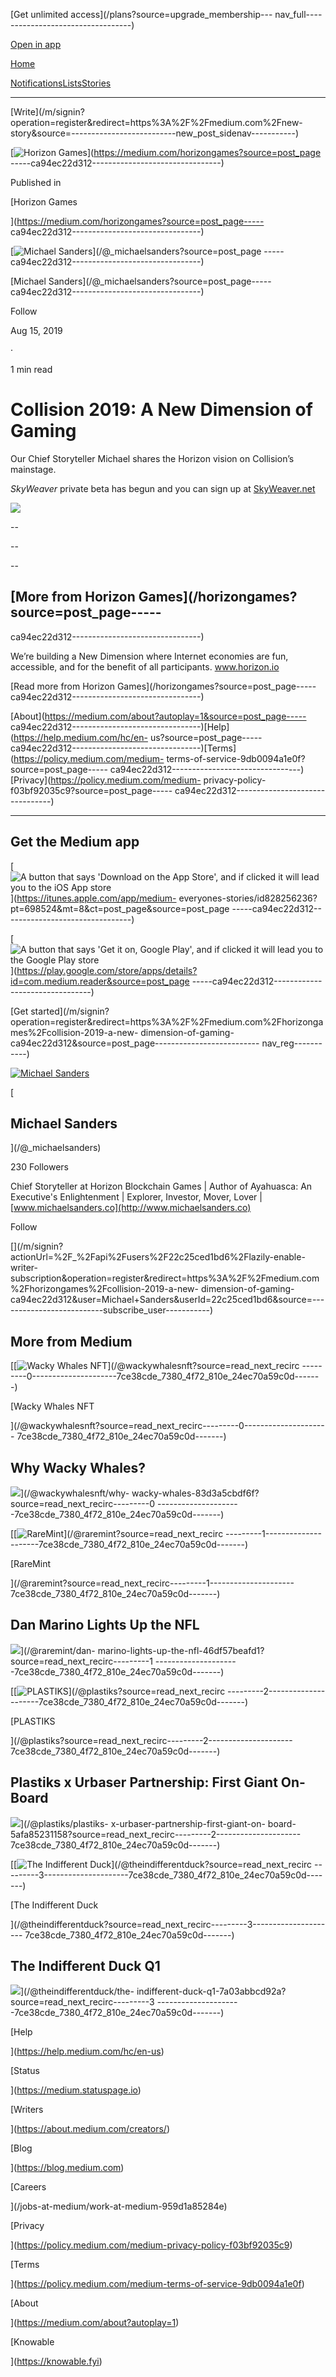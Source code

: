 [](/)

[Get unlimited access](/plans?source=upgrade_membership---
nav_full----------------------------------)

[Open in
app](https://rsci.app.link/?$canonical_url=https%3A%2F%2Fmedium.com/p/ca94ec22d312&~feature=LoOpenInAppButton&~channel=ShowPostUnderCollection&~stage=mobileNavBar)

[](/)

[Home](/)

[Notifications](/m/signin?operation=register&redirect=https%3A%2F%2Fmedium.com%2Fme%2Fnotifications&source=--------------------------notifications_sidenav-----------)[Lists](/m/signin?operation=register&redirect=https%3A%2F%2Fmedium.com%2Fme%2Flists&source=--------------------------lists_sidenav-----------)[Stories](/m/signin?operation=register&redirect=https%3A%2F%2Fmedium.com%2Fme%2Fstories%2Fdrafts&source=--------------------------stories_sidenav-----------)

* * *

[Write](/m/signin?operation=register&redirect=https%3A%2F%2Fmedium.com%2Fnew-
story&source=--------------------------new_post_sidenav-----------)

[![Horizon
Games](https://miro.medium.com/fit/c/64/64/1*ikCUFjCj4oHVLxbkYNU06g.png)](https://medium.com/horizongames?source=post_page
-----ca94ec22d312--------------------------------)

Published in

[Horizon Games

](https://medium.com/horizongames?source=post_page-----
ca94ec22d312--------------------------------)

[![Michael
Sanders](https://miro.medium.com/fit/c/96/96/2*Lf0cWptMB098uEOcmg8YJw.jpeg)](/@_michaelsanders?source=post_page
-----ca94ec22d312--------------------------------)

[Michael Sanders](/@_michaelsanders?source=post_page-----
ca94ec22d312--------------------------------)

Follow

Aug 15, 2019

·

1 min read

# Collision 2019: A New Dimension of Gaming

Our Chief Storyteller Michael shares the Horizon vision on Collision’s
mainstage.

 _SkyWeaver_ private beta has begun and you can sign up at
[SkyWeaver.net](https://skyweaver.net/signup)

![](https://miro.medium.com/max/1400/1*yLYDak9azag6mnwvkciQZQ.png)

\--

\--

\--

## [More from Horizon Games](/horizongames?source=post_page-----
ca94ec22d312--------------------------------)

We’re building a New Dimension where Internet economies are fun, accessible,
and for the benefit of all participants. www.horizon.io

[Read more from Horizon Games](/horizongames?source=post_page-----
ca94ec22d312--------------------------------)

[](/?source=post_page-----ca94ec22d312--------------------------------)

[About](https://medium.com/about?autoplay=1&source=post_page-----
ca94ec22d312--------------------------------)[Help](https://help.medium.com/hc/en-
us?source=post_page-----
ca94ec22d312--------------------------------)[Terms](https://policy.medium.com/medium-
terms-of-service-9db0094a1e0f?source=post_page-----
ca94ec22d312--------------------------------)[Privacy](https://policy.medium.com/medium-
privacy-policy-f03bf92035c9?source=post_page-----
ca94ec22d312--------------------------------)

* * *

## Get the Medium app

[![A button that says 'Download on the App Store', and if clicked it will lead
you to the iOS App
store](https://miro.medium.com/max/270/1*Crl55Tm6yDNMoucPo1tvDg.png)](https://itunes.apple.com/app/medium-
everyones-stories/id828256236?pt=698524&mt=8&ct=post_page&source=post_page
-----ca94ec22d312--------------------------------)

[![A button that says 'Get it on, Google Play', and if clicked it will lead
you to the Google Play
store](https://miro.medium.com/max/270/1*W_RAPQ62h0em559zluJLdQ.png)](https://play.google.com/store/apps/details?id=com.medium.reader&source=post_page
-----ca94ec22d312--------------------------------)

[Get
started](/m/signin?operation=register&redirect=https%3A%2F%2Fmedium.com%2Fhorizongames%2Fcollision-2019-a-new-
dimension-of-gaming-ca94ec22d312&source=post_page--------------------------
nav_reg-----------)

[![Michael
Sanders](https://miro.medium.com/fit/c/176/176/2*Lf0cWptMB098uEOcmg8YJw.jpeg)](/@_michaelsanders)

[

## Michael Sanders

](/@_michaelsanders)

230 Followers

Chief Storyteller at Horizon Blockchain Games | Author of Ayahuasca: An
Executive's Enlightenment | Explorer, Investor, Mover, Lover |
[www.michaelsanders.co](http://www.michaelsanders.co)

Follow

[](/m/signin?actionUrl=%2F_%2Fapi%2Fusers%2F22c25ced1bd6%2Flazily-enable-
writer-
subscription&operation=register&redirect=https%3A%2F%2Fmedium.com%2Fhorizongames%2Fcollision-2019-a-new-
dimension-of-gaming-
ca94ec22d312&user=Michael+Sanders&userId=22c25ced1bd6&source=--------------------------subscribe_user-----------)

## More from Medium

[[![Wacky Whales
NFT](https://miro.medium.com/fit/c/40/40/1*6SvvJ1F7jdaGeLe7flne9g.png)](/@wackywhalesnft?source=read_next_recirc
---------0---------------------7ce38cde_7380_4f72_810e_24ec70a59c0d-------)

[Wacky Whales NFT

](/@wackywhalesnft?source=read_next_recirc---------0---------------------
7ce38cde_7380_4f72_810e_24ec70a59c0d-------)

## Why Wacky Whales?

![](https://miro.medium.com/focal/112/112/50/50/1*DjCSqnPEtIruW0H4erXN2A.png)](/@wackywhalesnft/why-
wacky-whales-83d3a5cbdf6f?source=read_next_recirc---------0
---------------------7ce38cde_7380_4f72_810e_24ec70a59c0d-------)

[[![RareMint](https://miro.medium.com/fit/c/40/40/1*1_8ZmNEezyYMNpV_dg4DQg.jpeg)](/@raremint?source=read_next_recirc
---------1---------------------7ce38cde_7380_4f72_810e_24ec70a59c0d-------)

[RareMint

](/@raremint?source=read_next_recirc---------1---------------------
7ce38cde_7380_4f72_810e_24ec70a59c0d-------)

## Dan Marino Lights Up the NFL

![](https://miro.medium.com/focal/112/112/50/50/0*b2nFz9FapNrYFcE4.jpg)](/@raremint/dan-
marino-lights-up-the-nfl-46df57beafd1?source=read_next_recirc---------1
---------------------7ce38cde_7380_4f72_810e_24ec70a59c0d-------)

[[![PLASTIKS](https://miro.medium.com/fit/c/40/40/1*24DMCeEKZEtkB7v-HA7pdg.jpeg)](/@plastiks?source=read_next_recirc
---------2---------------------7ce38cde_7380_4f72_810e_24ec70a59c0d-------)

[PLASTIKS

](/@plastiks?source=read_next_recirc---------2---------------------
7ce38cde_7380_4f72_810e_24ec70a59c0d-------)

## Plastiks x Urbaser Partnership: First Giant On-Board

![](https://miro.medium.com/focal/112/112/50/50/1*rliyixWdNLIXrn4j-lD27g.png)](/@plastiks/plastiks-
x-urbaser-partnership-first-giant-on-
board-5afa85231158?source=read_next_recirc---------2---------------------
7ce38cde_7380_4f72_810e_24ec70a59c0d-------)

[[![The Indifferent
Duck](https://miro.medium.com/fit/c/40/40/1*iqWbSZVPcs0GAjfzAVMOQw.gif)](/@theindifferentduck?source=read_next_recirc
---------3---------------------7ce38cde_7380_4f72_810e_24ec70a59c0d-------)

[The Indifferent Duck

](/@theindifferentduck?source=read_next_recirc---------3---------------------
7ce38cde_7380_4f72_810e_24ec70a59c0d-------)

## The Indifferent Duck Q1

![](https://miro.medium.com/focal/112/112/50/50/1*92Aag9S5oYceqmAx56vNbw.jpeg)](/@theindifferentduck/the-
indifferent-duck-q1-7a03abbcd92a?source=read_next_recirc---------3
---------------------7ce38cde_7380_4f72_810e_24ec70a59c0d-------)

[Help

](https://help.medium.com/hc/en-us)

[Status

](https://medium.statuspage.io)

[Writers

](https://about.medium.com/creators/)

[Blog

](https://blog.medium.com)

[Careers

](/jobs-at-medium/work-at-medium-959d1a85284e)

[Privacy

](https://policy.medium.com/medium-privacy-policy-f03bf92035c9)

[Terms

](https://policy.medium.com/medium-terms-of-service-9db0094a1e0f)

[About

](https://medium.com/about?autoplay=1)

[Knowable

](https://knowable.fyi)

